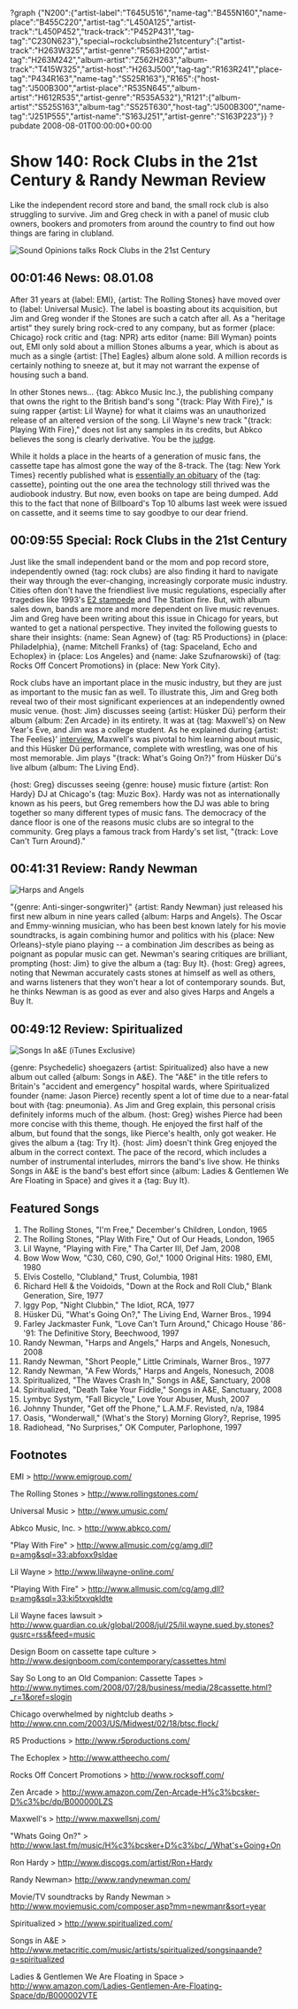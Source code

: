 ?graph {"N200":{"artist-label":"T645U516","name-tag":"B455N160","name-place":"B455C220","artist-tag":"L450A125","artist-track":"L450P452","track-track":"P452P431","tag-tag":"C230N623"},"special~rockclubsinthe21stcentury":{"artist-track":"H263W325","artist-genre":"R563H200","artist-tag":"H263M242","album-artist":"Z562H263","album-track":"T415W325","artist-host":"H263J500","tag-tag":"R163R241","place-tag":"P434R163","name-tag":"S525R163"},"R165":{"host-tag":"J500B300","artist-place":"R535N645","album-artist":"H612R535","artist-genre":"R535A532"},"R121":{"album-artist":"S525S163","album-tag":"S525T630","host-tag":"J500B300","name-tag":"J251P555","artist-name":"S163J251","artist-genre":"S163P223"}}
?pubdate 2008-08-01T00:00:00+00:00

# Show 140: Rock Clubs in the 21st Century & Randy Newman Review
Like the independent record store and band, the small rock club is also struggling to survive. Jim and Greg check in with a panel of music club owners, bookers and promoters from around the country to find out how things are faring in clubland.

![Sound Opinions talks Rock Clubs in the 21st Century](http://www.hercampus.com/sites/default/files/2013/02/26/Paradise%2520Rock%2520Club.jpg)

## 00:01:46 News: 08.01.08
After 31 years at {label: EMI}, {artist: The Rolling Stones} have moved over to {label: Universal Music}. The label is boasting about its acquisition, but Jim and Greg wonder if the Stones are such a catch after all. As a "heritage artist" they surely bring rock-cred to any company, but as former {place: Chicago} rock critic and {tag: NPR} arts editor {name: Bill Wyman} points out, EMI only sold about a million Stones albums a year, which is about as much as a single {artist: [The] Eagles} album alone sold. A million records is certainly nothing to sneeze at, but it may not warrant the expense of housing such a band.

In other Stones news... {tag: Abkco Music Inc.}, the publishing company that owns the right to the British band's song "{track: Play With Fire}," is suing rapper {artist: Lil Wayne} for what it claims was an unauthorized release of an altered version of the song. Lil Wayne's new track "{track: Playing With Fire}," does not list any samples in its credits, but Abkco believes the song is clearly derivative. You be the [judge](http://www.theguardian.com/global/2008/jul/25/lil.wayne.sued.by.stones?gusrc=rss&feed=music).

While it holds a place in the hearts of a generation of music fans, the cassette tape has almost gone the way of the 8-track. The {tag: New York Times} recently published what is [essentially an obituary](http://www.nytimes.com/2008/07/28/business/media/28cassette.html?_r=1&oref=slogin) of the {tag: cassette}, pointing out the one area the technology still thrived was the audiobook industry. But now, even books on tape are being dumped. Add this to the fact that none of Billboard's Top 10 albums last week were issued on cassette, and it seems time to say goodbye to our dear friend.

## 00:09:55 Special: Rock Clubs in the 21st Century
Just like the small independent band or the mom and pop record store, independently owned {tag: rock clubs} are also finding it hard to navigate their way through the ever-changing, increasingly corporate music industry. Cities often don't have the friendliest live music regulations, especially after tragedies like 1993's  [E2 stampede](http://www.cnn.com/2003/US/Midwest/02/18/btsc.flock/) and The Station fire. But, with album sales down, bands are more and more dependent on live music revenues. Jim and Greg have been writing about this issue in Chicago for years, but wanted to get a national perspective. They invited the following guests to share their insights: {name: Sean Agnew} of {tag: R5 Productions} in {place: Philadelphia}, {name: Mitchell Franks} of {tag: Spaceland, Echo and Echoplex} in {place: Los Angeles} and {name: Jake Szufnarowski} of {tag: Rocks Off Concert Promotions} in {place: New York City}.

Rock clubs have an important place in the music industry, but they are just as important to the music fan as well. To illustrate this, Jim and Greg both reveal two of their most significant experiences at an independently owned music venue. {host: Jim} discusses seeing {artist: Hüsker Dü} perform their album {album: Zen Arcade} in its entirety. It was at {tag: Maxwell's} on New Year's Eve, and Jim was a college student. As he explained during {artist: The Feelies}' [interview](/show/138/), Maxwell's was pivotal to him learning about music, and this Hüsker Dü performance, complete with wrestling, was one of his most memorable. Jim plays "{track: What's Going On?}" from Hüsker Dü's live album {album: The Living End}.

{host: Greg} discusses seeing {genre: house} music fixture {artist: Ron Hardy} DJ at Chicago's {tag: Muzic Box}. Hardy was not as internationally known as his peers, but Greg remembers how the DJ was able to bring together so many different types of music fans. The democracy of the dance floor is one of the reasons music clubs are so integral to the community. Greg plays a famous track from Hardy's set list, "{track: Love Can't Turn Around}."

## 00:41:31 Review: Randy Newman
![Harps and Angels](http://is5.mzstatic.com/image/thumb/Music/v4/4e/45/79/4e457931-ee1a-a9bc-e4f1-8733da18ffc2/source/600x600bb.jpg "200900/285921874")

"{genre: Anti-singer-songwriter}" {artist: Randy Newman} just released his first new album in nine years called {album: Harps and Angels}. The Oscar and Emmy-winning musician, who has been best known lately for his movie soundtracks, is again combining humor and politics with his {place: New Orleans}-style piano playing -- a combination Jim describes as being as poignant as popular music can get. Newman's searing critiques are brilliant, prompting {host: Jim} to give the album a {tag: Buy It}. {host: Greg} agrees, noting that Newman accurately casts stones at himself as well as others, and warns listeners that they won't hear a lot of contemporary sounds. But, he thinks Newman is as good as ever and also gives Harps and Angels a Buy It.

## 00:49:12 Review: Spiritualized
![Songs In a&E (iTunes Exclusive)](http://is4.mzstatic.com/image/thumb/Music6/v4/d9/7b/ae/d97bae0b-4cc3-1260-b011-14e4a605b089/00602517742956_Cover.jpg/600x600bb-85.jpg "459702/705443324")

{genre: Psychedelic} shoegazers {artist: Spiritualized} also have a new album out called {album: Songs in A&E}. The "A&E" in the title refers to Britain's "accident and emergency" hospital wards, where Spiritualized founder {name: Jason Pierce} recently spent a lot of time due to a near-fatal bout with {tag: pneumonia}. As Jim and Greg explain, this personal crisis definitely informs much of the album. {host: Greg} wishes Pierce had been more concise with this theme, though. He enjoyed the first half of the album, but found that the songs, like Pierce's health, only got weaker. He gives the album a {tag: Try It}. {host: Jim} doesn't think Greg enjoyed the album in the correct context. The pace of the record, which includes a number of instrumental interludes, mirrors the band's live show. He thinks Songs in A&E is the band's best effort since {album: Ladies & Gentlemen We Are Floating in Space} and gives it a {tag: Buy It}.

## Featured Songs
1. The Rolling Stones, "I'm Free," December's Children, London, 1965
2. The Rolling Stones, "Play With Fire," Out of Our Heads, London, 1965
3. Lil Wayne, "Playing with Fire," Tha Carter III, Def Jam, 2008
4. Bow Wow Wow, "C30, C60, C90, Go!," 1000 Original Hits: 1980, EMI, 1980
5. Elvis Costello, "Clubland," Trust, Columbia, 1981
6. Richard Hell & the Voidoids, "Down at the Rock and Roll Club," Blank Generation, Sire, 1977
7. Iggy Pop, "Night Clubbin," The Idiot, RCA, 1977
8. Hüsker Dü, "What's Going On?," The Living End, Warner Bros., 1994
9. Farley Jackmaster Funk, "Love Can't Turn Around," Chicago House '86-'91: The Definitive Story, Beechwood, 1997
10. Randy Newman, "Harps and Angels," Harps and Angels, Nonesuch, 2008
10. Randy Newman, "Short People," Little Criminals, Warner Bros., 1977
11. Randy Newman, "A Few Words," Harps and Angels, Nonesuch, 2008
12. Spiritualized, "The Waves Crash In," Songs in A&E, Sanctuary, 2008
13. Spiritualized, "Death Take Your Fiddle," Songs in A&E, Sanctuary, 2008
14. Lymbyc Systym, "Fall Bicycle," Love Your Abuser, Mush, 2007
15. Johnny Thunder, "Get off the Phone," L.A.M.F. Revisted, n/a, 1984
16. Oasis, "Wonderwall," (What's the Story) Morning Glory?, Reprise, 1995
17. Radiohead, "No Surprises," OK Computer, Parlophone, 1997

## Footnotes
EMI > http://www.emigroup.com/

The Rolling Stones > http://www.rollingstones.com/

Universal Music > http://www.umusic.com/

Abkco Music, Inc. > http://www.abkco.com/

"Play With Fire"  > http://www.allmusic.com/cg/amg.dll?p=amg&sql=33:abfoxx9sldae

Lil Wayne > http://www.lilwayne-online.com/

"Playing With Fire" > http://www.allmusic.com/cg/amg.dll?p=amg&sql=33:ki5txvqkldte

Lil Wayne faces lawsuit > http://www.guardian.co.uk/global/2008/jul/25/lil.wayne.sued.by.stones?gusrc=rss&feed=music

Design Boom on cassette tape culture > http://www.designboom.com/contemporary/cassettes.html

Say So Long to an Old Companion: Cassette Tapes > http://www.nytimes.com/2008/07/28/business/media/28cassette.html?_r=1&oref=slogin

Chicago overwhelmed by nightclub deaths > http://www.cnn.com/2003/US/Midwest/02/18/btsc.flock/

R5 Productions > http://www.r5productions.com/

The Echoplex > http://www.attheecho.com/

Rocks Off Concert Promotions > http://www.rocksoff.com/

Zen Arcade > http://www.amazon.com/Zen-Arcade-H%c3%bcsker-D%c3%bc/dp/B000000LZS

Maxwell's > http://www.maxwellsnj.com/

"Whats Going On?" > http://www.last.fm/music/H%c3%bcsker+D%c3%bc/_/What's+Going+On

Ron Hardy > http://www.discogs.com/artist/Ron+Hardy

Randy Newman> http://www.randynewman.com/

Movie/TV soundtracks by Randy Newman > http://www.moviemusic.com/composer.asp?mm=newmanr&sort=year

Spiritualized > http://www.spiritualized.com/

Songs in A&E > http://www.metacritic.com/music/artists/spiritualized/songsinaande?q=spiritualized

Ladies & Gentlemen We Are Floating in Space > http://www.amazon.com/Ladies-Gentlemen-Are-Floating-Space/dp/B000002VTE